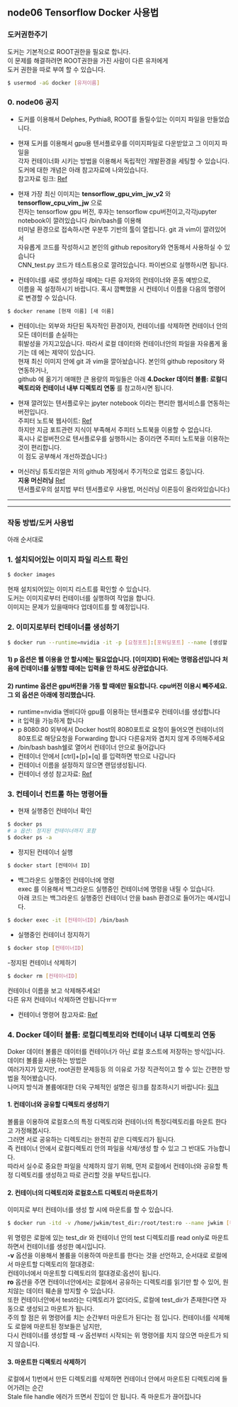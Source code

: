 ## node06 Tensorflow Docker 사용법  

### 도커권한주기  
도커는 기본적으로 ROOT권한을 필요로 합니다.  
이 문제를 해결하려면 ROOT권한을 가진 사람이 다른 유저에게  
도커 권한을 따로 부여 할 수 있습니다.
```bash
$ usermod -aG docker [유저이름]
```  

### 0. node06 공지  

- 도커를 이용해서 Delphes, Pythia8, ROOT를 돌릴수있는 이미지 파일을 만들었습니다.  

- 현재 도커를 이용해서 gpu용 텐서플로우를 이미지파일로 다운받았고 그 이미지 파일을  
각자 컨테이너화 시키는 방법을 이용해서 독립적인 개발환경을 세팅할 수 있습니다.  
도커에 대한 개념은 아래 참고자료에 나와있습니다.  
참고자료 링크: [Ref](https://subicura.com/2017/01/19/docker-guide-for-beginners-1.html)  
  
- 현재 가장 최신 이미지는 __tensorflow_gpu_vim_jw_v2__ 와 __tensorflow_cpu_vim_jw__ 으로  
전자는 tensorflow gpu 버전, 후자는 tensorflow cpu버전이고,각각jupyter notebook이 깔려있습니다 /bin/bash를 이용해  
터미널 환경으로 접속하시면 우분투 기반의 툴이 열립니다. git 과 vim이 깔려있어서  
자유롭게 코드를 작성하시고 본인의 github repository와 연동해서 사용하실 수 있습니다  
CNN_test.py 코드가 테스트용으로 깔려있습니다. 파이썬으로 실행하시면 됩니다.  
  
- 컨테이너를 새로 생성하실 때에는 다른 유저와의 컨테이너와 혼동 예방으로,  
이름을 꼭 설정하시기 바랍니다. 혹시 깜빡했을 시 컨테이너 이름을 다음의 명령어로 변경할 수 있습니다.   
```bash
$ docker rename [현재 이름] [새 이름]
```  
  
- 컨테이너는 외부와 차단된 독자적인 환경이자, 컨테이너를 삭제하면 컨테이너 안의 모든 데이터를 손실하는  
휘발성을 가지고있습니다. 따라서 로컬 데이터와 컨테이너안의 파일을 자유롭게 옮기는 데 에는 제약이 있습니다.  
현재 최신 이미지 안에 git 과 vim을 깔아놨습니다. 본인의 github repository 와 연동하거나,  
github 에 옮기기 애매한 큰 용량의 파일들은 아래 __4.Docker 데이터 볼륨: 로컬디렉토리와 컨테이너 내부 디렉토리 연동__ 를 참고하시면 됩니다.  
  
  

- 현재 깔려있는 텐서플로우는 jpyter notebook 이라는 편리한 웹서비스를 연동하는 버전입니다.  
주피터 노트북 웹사이트: [Ref](https://jupyter.org/)  
하지만 지금 포트관련 지식이 부족해서 주피터 노트북을 이용할 수 없습니다.  
혹시나 로컬버전으로 텐서플로우를 실행하시는 중이라면 주피터 노트북을 이용하는것이 편리합니다.  
이 점도 공부해서 개선하겠습니다:)  
  
- 머신러닝 튜토리얼은 저의 github 계정에서 주기적으로 업로드 중입니다.  
__지웅 머신러닝__ [Ref](https://github.com/ico1036/Tensorflow_Anaconda)  
텐서플로우의 설치법 부터 텐서플로우 사용법, 머신러닝 이론등이 올라와있습니다:)   

---
---

### 작동 방법/도커 사용법  
아래 순서대로 
### 1. 설치되어있는 이미지 파일 리스트 확인
```bash
$ docker images
```  
현재 설치되어있는 이미지 리스트를 확인할 수 있습니다.  
도커는 이미지로부터 컨테이너를 실행하여 작업을 합니다.  
이미지는 문제가 있을때마다 업데이트를 할 예정입니다.
  
### 2. 이미지로부터 컨테이너를 생성하기  

```bash
$ docker run --runtime=nvidia -it -p [요청포트]:[포워딩포트] --name [생성할 컨테이너이름] [이미지ID] /bin/bash
```  
#### 1) p 옵션은 웹 이용을 안 할시에는 필요없습니다. [이미지ID] 뒤에는 명령옵션입니다 처음에 컨테이너를 실행할 때에는 입력을 안 하셔도 상관없습니다.  
#### 2) runtime 옵션은 gpu버전을 가동 할 때에만 필요합니다. cpu버전 이용시 빼주세요. 그 외 옵션은 아래에 정리했습니다.   
 - runtime=nvidia 엔비디아 gpu를 이용하는 텐서플로우 컨테이너를 생성합니다  
 - it 입력을 가능하게 합니다
 - p 8080:80 외부에서 Docker host의 8080포트로 요청이 들어오면 컨테이너의 80포트로 해당요청을 Forwarding 합니다
다른유저와 겹치지 않게 주의해주세요
 - /bin/bash bash쉘로 열어서 컨테이너 안으로 들어갑니다  
 - 컨테이너 안에서 [ctrl]+[p]+[q] 를 입력하면 밖으로 나갑니다
 - 컨테이너 이름을 설정하지 않으면 랜덤생성됩니다.
 - 컨테이너 생성 참고자료:  [Ref](https://subicura.com/2017/01/19/docker-guide-for-beginners-2.html)

### 3. 컨테이너 컨트롤 하는 명령어들

 - 현재 실행중인 컨테이너 확인
```bash
$ docker ps
# a 옵션: 정지된 컨테이너까지 포함
$ docker ps -a
```    
 - 정지된 컨테이너 실행
```bash
$ docker start [컨테이너 ID]
```  
 - 백그라운드 실행중인 컨테이너에 명령  
exec 를 이용해서 백그라운드 실행중인 컨테이너에 명령을 내릴 수 있습니다.  
아래 코드는 백그라운드 실행중인 컨테이너 안을 bash 환경으로 들어가는 예시입니다.
```bash
$ docker exec -it [컨테이너ID] /bin/bash
```  
 - 실행중인 컨테이너 정지하기
```bash
$ docker stop [컨테이너ID]
```  
 -정지된 컨테이너 삭제하기
```bash
$ docker rm [컨테이너ID]
```
컨테이너 이름을 보고 삭제해주세요!  
다른 유저 컨테이너 삭제하면 안됩니다ㅠㅠ  
 - 컨테이너 명령어 참고자료:  [Ref](https://subicura.com/2017/01/19/docker-guide-for-beginners-2.html#%EB%8F%84%EC%BB%A4-%EA%B8%B0%EB%B3%B8-%EB%AA%85%EB%A0%B9%EC%96%B4)


### 4. Docker 데이터 볼륨: 로컬디렉토리와 컨테이너 내부 디렉토리 연동  
Doker 데이터 볼륨은 데이터를 컨테이너가 아닌 로컬 호스트에 저장하는 방식입니다. 데이터 볼륨을 사용하는 방법은  
여러가지가 있지만, root권한 문제등등 의 이유로 가장 직관적이고 할 수 있는 간편한 방법을 적어봤습니다.  
나머지 방식과 볼륨에대한 더욱 구체적인 설명은 링크를 참조하시기 바랍니다: [링크](http://pyrasis.com/book/DockerForTheReallyImpatient/Chapter06/04)  

  #### 1. 컨테이너와 공유할 디렉토리 생성하기  
볼륨을 이용하여 로컬호스의 특정 디렉토리와 컨테이너의 특정디렉토리를 마운트 한다고 가정해봅시다.  
그러면 서로 공유하는 디렉토리는 완전히 같은 디렉토리가 됩니다.  
즉 컨테이너 안에서 로컬디렉토리 안의 파일을 삭제/생성 할 수 있고 그 반대도 가능합니다.  
따라서 실수로 중요한 파일을 삭제하지 않기 위해, 먼저 로컬에서 컨테이너와 공유할 특정 디렉토리를 생성하고 따로 관리할 것을 부탁드립니다.  

  #### 2. 컨테이너의 디렉토리와 로컬호스트 디렉토리 마운트하기  
이미지로 부터 컨테이너를 생성 할 시에 마운트를 할 수 있습니다.  
```bash
$ docker run -itd -v /home/jwkim/test_dir:/root/test:ro --name jwkim [컨테이너ID] 
```  
위 명령은 로컬에 있는 test_dir 와 컨테이너 안의 test 디렉토리를 read only로 마운트하면서 컨테이너를 생성한 예시입니다.  
__-v__ 옵션을 이용해서 볼륨을 이용하여 마운트를 한다는 것을 선언하고, 순서대로 로컬에서 마운트할 디렉토리의 절대경로:  
컨테이너에서 마운트할 디렉토리의 절대경로:옵션이 됩니다.  
__ro__ 옵션을 주면 컨테이너안에서는 로컬에서 공유하는 디렉토리를 읽기만 할 수 있어, 원치않는 데이터 훼손을 방지할 수 있습니다.  
또한 컨테이너안에서 test라는 디렉토리가 없더라도, 로컬에 test_dir가 존재한다면 자동으로 생성되고 마운트가 됩니다.  
주의 할 점은 위 명령어를 치는 순간부터 마운트가 된다는 점 입니다. 컨테이너를 삭제해도 로컬에 마운트된 정보들은 남지만,  
다시 컨테이너를 생성할 때 -v 옵션부터 시작되는 위 명령어를 치지 않으면 마운트가 되지 않습니다.    

 #### 3. 마운트한 디렉토리 삭제하기  
로컬에서 1)번에서 만든 디렉토리를 삭제하면 컨테이너 안에서 마운트된 디렉토리에 들어가려는 순간  
Stale file handle 에러가 뜨면서 진입이 안 됩니다. 즉 마운트가 끊어집니다



